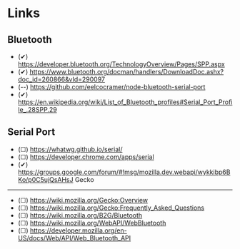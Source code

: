 Links
===

Bluetooth
---

- (✔) https://developer.bluetooth.org/TechnologyOverview/Pages/SPP.aspx
- (✔) https://www.bluetooth.org/docman/handlers/DownloadDoc.ashx?doc_id=260866&vId=290097
- (--) 
https://github.com/eelcocramer/node-bluetooth-serial-port
- (✔) 
https://en.wikipedia.org/wiki/List_of_Bluetooth_profiles#Serial_Port_Profile_.28SPP.29


Serial Port
---

- (☐) https://whatwg.github.io/serial/
- (☐) https://developer.chrome.com/apps/serial
- (✔) 
https://groups.google.com/forum/#!msg/mozilla.dev.webapi/wykkibp6BKo/p0C5ujQsAHsJ
Gecko
---

- (☐) https://wiki.mozilla.org/Gecko:Overview
- (☐) https://wiki.mozilla.org/Gecko:Frequently_Asked_Questions
- (☐) https://wiki.mozilla.org/B2G/Bluetooth
- (☐) https://wiki.mozilla.org/WebAPI/WebBluetooth
- (☐) https://developer.mozilla.org/en-US/docs/Web/API/Web_Bluetooth_API

